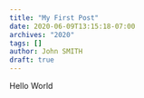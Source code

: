 ```yaml
---
title: "My First Post"
date: 2020-06-09T13:15:18-07:00
archives: "2020"
tags: []
author: John SMITH
draft: true
---
```


Hello World